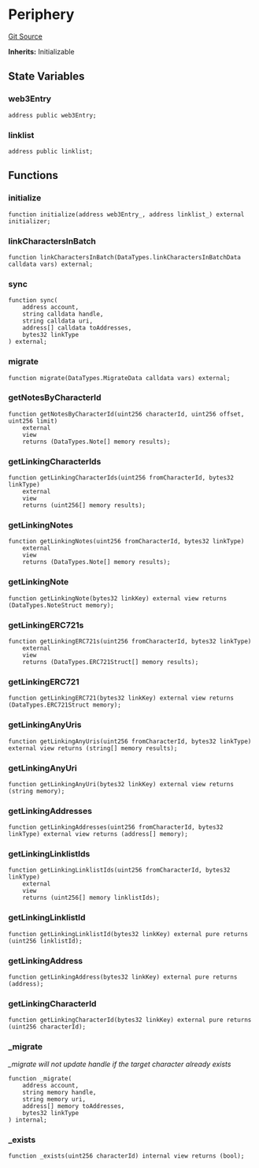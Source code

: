 # Periphery
[Git Source](https://github.com/Crossbell-Box/Crossbell-Contracts/blob/eafad9b7237b4175827150168fbfde105ec8c367/contracts/misc/Periphery.sol)

**Inherits:**
Initializable


## State Variables
### web3Entry

```solidity
address public web3Entry;
```


### linklist

```solidity
address public linklist;
```


## Functions
### initialize


```solidity
function initialize(address web3Entry_, address linklist_) external initializer;
```

### linkCharactersInBatch


```solidity
function linkCharactersInBatch(DataTypes.linkCharactersInBatchData calldata vars) external;
```

### sync


```solidity
function sync(
    address account,
    string calldata handle,
    string calldata uri,
    address[] calldata toAddresses,
    bytes32 linkType
) external;
```

### migrate


```solidity
function migrate(DataTypes.MigrateData calldata vars) external;
```

### getNotesByCharacterId


```solidity
function getNotesByCharacterId(uint256 characterId, uint256 offset, uint256 limit)
    external
    view
    returns (DataTypes.Note[] memory results);
```

### getLinkingCharacterIds


```solidity
function getLinkingCharacterIds(uint256 fromCharacterId, bytes32 linkType)
    external
    view
    returns (uint256[] memory results);
```

### getLinkingNotes


```solidity
function getLinkingNotes(uint256 fromCharacterId, bytes32 linkType)
    external
    view
    returns (DataTypes.Note[] memory results);
```

### getLinkingNote


```solidity
function getLinkingNote(bytes32 linkKey) external view returns (DataTypes.NoteStruct memory);
```

### getLinkingERC721s


```solidity
function getLinkingERC721s(uint256 fromCharacterId, bytes32 linkType)
    external
    view
    returns (DataTypes.ERC721Struct[] memory results);
```

### getLinkingERC721


```solidity
function getLinkingERC721(bytes32 linkKey) external view returns (DataTypes.ERC721Struct memory);
```

### getLinkingAnyUris


```solidity
function getLinkingAnyUris(uint256 fromCharacterId, bytes32 linkType) external view returns (string[] memory results);
```

### getLinkingAnyUri


```solidity
function getLinkingAnyUri(bytes32 linkKey) external view returns (string memory);
```

### getLinkingAddresses


```solidity
function getLinkingAddresses(uint256 fromCharacterId, bytes32 linkType) external view returns (address[] memory);
```

### getLinkingLinklistIds


```solidity
function getLinkingLinklistIds(uint256 fromCharacterId, bytes32 linkType)
    external
    view
    returns (uint256[] memory linklistIds);
```

### getLinkingLinklistId


```solidity
function getLinkingLinklistId(bytes32 linkKey) external pure returns (uint256 linklistId);
```

### getLinkingAddress


```solidity
function getLinkingAddress(bytes32 linkKey) external pure returns (address);
```

### getLinkingCharacterId


```solidity
function getLinkingCharacterId(bytes32 linkKey) external pure returns (uint256 characterId);
```

### _migrate

*_migrate will not update handle if the target character already exists*


```solidity
function _migrate(
    address account,
    string memory handle,
    string memory uri,
    address[] memory toAddresses,
    bytes32 linkType
) internal;
```

### _exists


```solidity
function _exists(uint256 characterId) internal view returns (bool);
```


